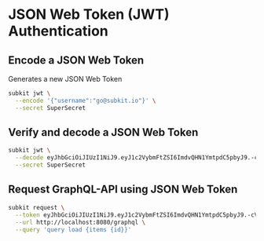 # JSON Web Token (JWT) Authentication

## Encode a JSON Web Token

Generates a new JSON Web Token

```bash
subkit jwt \
  --encode '{"username":"go@subkit.io"}' \
  --secret SuperSecret
```

## Verify and decode a JSON Web Token

```bash
subkit jwt \
  --decode eyJhbGciOiJIUzI1NiJ9.eyJ1c2VybmFtZSI6ImdvQHN1YmtpdC5pbyJ9.-cVh3sNNCqCZZGdS2jwL_u3aJKXZqNippsMSxj15ROk \
  --secret SuperSecret
```

## Request GraphQL-API using JSON Web Token

```bash
subkit request \
  --token eyJhbGciOiJIUzI1NiJ9.eyJ1c2VybmFtZSI6ImdvQHN1YmtpdC5pbyJ9.-cVh3sNNCqCZZGdS2jwL_u3aJKXZqNippsMSxj15ROk \
  --url http://localhost:8080/graphql \
  --query 'query load {items {id}}'
```